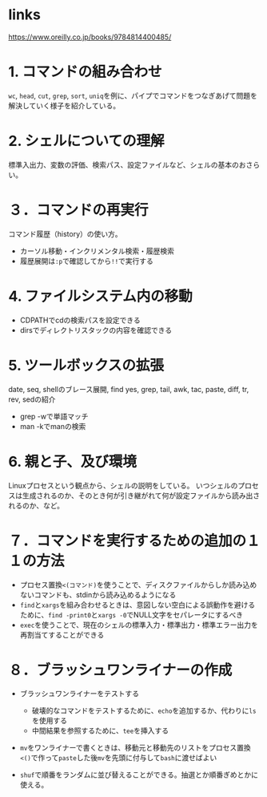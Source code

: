 # links

https://www.oreilly.co.jp/books/9784814400485/

# 1. コマンドの組み合わせ

`wc`, `head`, `cut`, `grep`, `sort`, `uniq`を例に、パイプでコマンドをつなぎあげて問題を解決していく様子を紹介している。

# 2. シェルについての理解

標準入出力、変数の評価、検索パス、設定ファイルなど、シェルの基本のおさらい。

# ３．コマンドの再実行

コマンド履歴（history）の使い方。

- カーソル移動・インクリメンタル検索・履歴検索
- 履歴展開は`:p`で確認してから`!!`で実行する

# 4. ファイルシステム内の移動

- CDPATHでcdの検索パスを設定できる
- dirsでディレクトリスタックの内容を確認できる

# 5. ツールボックスの拡張

date, seq, shellのブレース展開, find yes, grep, tail, awk, tac, paste, diff, tr, rev, sedの紹介

- grep -wで単語マッチ
- man -kでmanの検索

# 6. 親と子、及び環境

Linuxプロセスという観点から、シェルの説明をしている。
いつシェルのプロセスは生成されるのか、そのとき何が引き継がれて何が設定ファイルから読み出されるのか、など。

# ７．コマンドを実行するための追加の１１の方法

- プロセス置換`<(コマンド)`を使うことで、ディスクファイルからしか読み込めないコマンドも、stdinから読み込めるようになる
- `find`と`xargs`を組み合わせるときは、意図しない空白による誤動作を避けるために、`find -print0`と`xargs -0`でNULL文字をセパレータにするべき
- `exec`を使うことで、現在のシェルの標準入力・標準出力・標準エラー出力を再割当てすることができる

# ８．ブラッシュワンライナーの作成

- ブラッシュワンライナーをテストする
  - 破壊的なコマンドをテストするために、`echo`を追加するか、代わりに`ls`を使用する
  - 中間結果を参照するために、`tee`を挿入する

- `mv`をワンライナーで書くときは、移動元と移動先のリストをプロセス置換`<()`で作って`paste`した後`mv`を先頭に付与して`bash`に渡せばよい
- `shuf`で順番をランダムに並び替えることができる。抽選とか順番ぎめとかに使える。
